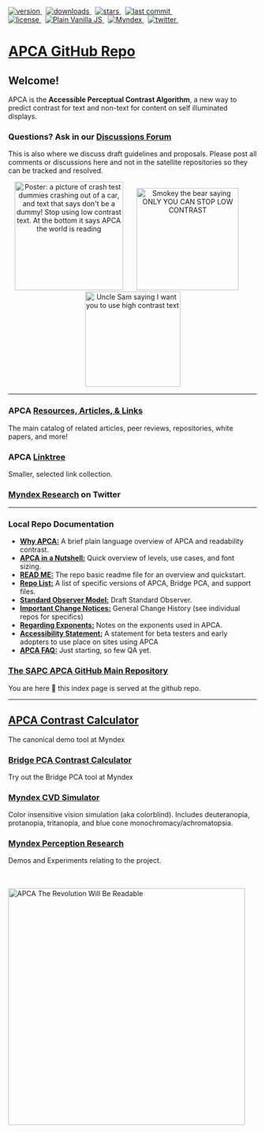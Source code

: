 <p align="left" class="por" style="margin: -36px 0 12px">
<a href="https://npmjs.org/package/apca-w3">
<img src="https://badgen.net/npm/v/apca-w3?color=3000c0&icon=npm" alt="version" />
</a> &nbsp;

<a href="https://npmjs.org/package/apca-w3">
<img src="https://badgen.net/npm/dt/apca-w3?color=6000b0&icon=npm" alt="downloads" />
</a> &nbsp;

<a href="https://github.com/Myndex/SAPC-APCA">
<img src="https://badgen.net/github/stars/Myndex/SAPC-APCA/" alt="stars" />
</a> &nbsp; 
  
<a href="https://github.com/Myndex/SAPC-APCA">
<img src="https://badgen.net/github/last-commit/Myndex/SAPC-APCA/?icon=github" alt="last commit" />
</a> &nbsp;
  <br>
<a href="https://github.com/Myndex/SAPC-APCA/blob/master/LICENSE.md">
<img src="https://badgen.net/badge/license/Beta Non-Com?icon=github&color=BB5FD1" alt="license" />
</a> &nbsp;

<a href="">
<img src="https://badgen.net/badge/JS/Vanilla/889900" alt="Plain Vanilla JS" />
</a> &nbsp;
  
<a href="https://git.myndex.com">
<img src="https://badgen.net/badge/Myndex/Research/3300aa" alt="Myndex" />
</a> &nbsp;
  
<a href="https://twitter.com/MyndexResearch">
<img src="https://badgen.net/badge/@/MyndexResearch?icon=twitter" alt="twitter" />
</a> &nbsp;

</p>

# [APC<span class="flipH">A</span> GitHub Repo](https://github.com/Myndex/SAPC-APCA)

## Welcome! 
APCA is the **Accessible Perceptual Contrast Algorithm**, a new way to predict contrast for text and non-text for content on self illuminated displays.

### Questions? Ask in our [Discussions Forum](https://github.com/Myndex/SAPC-APCA/discussions)
This is also where we discuss draft guidelines and proposals. Please post all comments or discussions here and not in the satellite repositories so they can be tracked and resolved.

<p align="center">
<img width='220' alt="Poster: a picture of crash test dummies crashing out of a car, and text that says don't be a dummy! Stop using low contrast text. At the bottom it says APCA the world is reading" src='https://user-images.githubusercontent.com/42009457/161151275-7c4feea7-888a-43f1-a9c0-7504afaac258.png'>  &nbsp;&nbsp;&nbsp;&nbsp;&nbsp;&nbsp;<img  width='207' alt='Smokey the bear saying  ONLY YOU CAN STOP LOW CONTRAST' src='https://user-images.githubusercontent.com/42009457/161151536-a0add333-161e-482d-a99a-d1d076c75daf.png'>&nbsp;&nbsp;&nbsp;&nbsp;&nbsp;&nbsp;<img  width='193' alt='Uncle Sam saying I want you to use high contrast text' src='https://user-images.githubusercontent.com/42009457/161151222-74fb81af-f87b-4d7c-a41c-756e1ee3056f.png'> 
<br>
</p>
  
---
### APCA [Resources, Articles, & Links](https://git.myndex.com)
The main catalog of related articles, peer reviews, repositories, white papers, and more!
### APCA [Linktree](https://linktr.ee/Myndex)
Smaller, selected link collection.
### [Myndex Research](https://twitter.com/MyndexResearch) on Twitter
---
### Local Repo Documentation
- [**Why APCA:**](/documentation/WhyAPCA.md) A brief plain language overview of APCA and readability contrast.
- [**APCA in a Nutshell:**](/documentation/APCA_in_a_Nutshell.md) Quick overview of levels, use cases, and font sizing.
- [**READ ME:**](/documentation/README.md) The repo basic readme file for an overview and quickstart.
- [**Repo List:**](/documentation/repoList.md) A list of specific versions of APCA, Bridge PCA, and support files.
- [**Standard Observer Model:**](/documentation/StandardObserverModel.md) Draft Standard Observer.
- [**Important Change Notices:**](/documentation/ImportantChangeNotices.md) General Change History (see individual repos for specifics)
- [**Regarding Exponents:**](/documentation/regardingexponents.md) Notes on the exponents used in APCA.
- [**Accessibility Statement:**](/documentation/accessibilitystatement.md) A statement for beta testers and early adopters to use place on sites using APCA 
- [**APCA FAQ:**](/documentation/APCA_FAQ) Just starting, so few QA yet.
### [The SAPC APCA GitHub Main Repository](https://github.com/Myndex/SAPC-APCA#apca--sapc--sacam-primary-repository)
You are here 🔽 this index page is served at the github repo.

---
## [APCA Contrast Calculator](https://www.myndex.com/APCA/)
The canonical demo tool at Myndex
### [Bridge PCA Contrast Calculator](https://www.myndex.com/BPCA/)
Try out the Bridge PCA tool at Myndex
### [Myndex CVD Simulator](https://www.myndex.com/CVD/)
Color insensitive vision simulation (aka colorblind). Includes deuteranopia, protanopia, tritanopia, and blue cone monochromacy/achromatopsia.
### [Myndex Perception Research](https://www.myndex.com/WEB/Perception)
Demos and Experiments relating to the project.

<br><br>
<img src="/images/APCAcolor4.png" width="480" alt="APCA The Revolution Will Be Readable">
